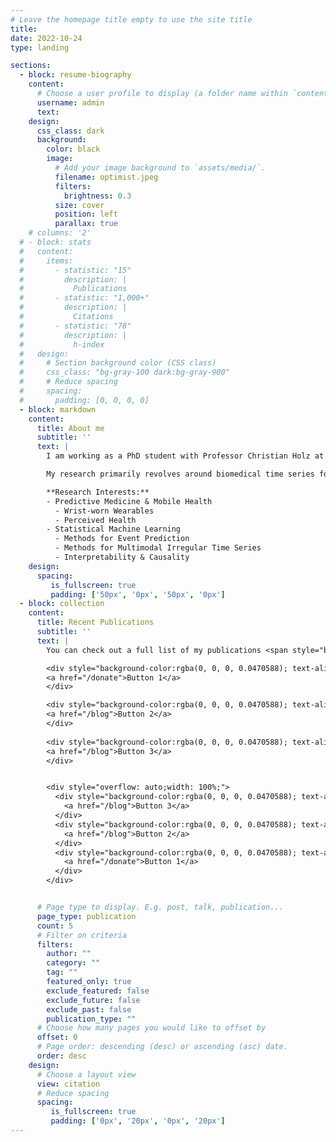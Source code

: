 ```yaml
---
# Leave the homepage title empty to use the site title
title:
date: 2022-10-24
type: landing

sections:
  - block: resume-biography
    content:
      # Choose a user profile to display (a folder name within `content/authors/`)
      username: admin
      text:
    design:
      css_class: dark
      background:
        color: black
        image:
          # Add your image background to `assets/media/`.
          filename: optimist.jpeg
          filters:
            brightness: 0.3
          size: cover
          position: left
          parallax: true
    # columns: '2'
  # - block: stats
  #   content:
  #     items:
  #       - statistic: "15"
  #         description: |
  #           Publications
  #       - statistic: "1,000+"
  #         description: |
  #           Citations
  #       - statistic: "78"
  #         description: |
  #           h-index
  #   design:
  #     # Section background color (CSS class)
  #     css_class: "bg-gray-100 dark:bg-gray-900"
  #     # Reduce spacing
  #     spacing:
  #       padding: [0, 0, 0, 0]
  - block: markdown
    content:
      title: About me
      subtitle: ''
      text: |
        I am working as a PhD student with Professor Christian Holz at the [Sensing, Interaction & Perception Lab](https://siplab.org/) at [ETH Zurich](https://inf.ethz.ch/). My focus lies on applying statistics and statistical machine learning to large medical datasets.

        My research primarily revolves around biomedical time series for disease modeling and prediction. Initially, I analyzed ratings of perceived health using wearable sensor data in intensive longitudinal studies (see my [<ins>Publications on perceived health</ins>](./tags/perceived-health/)). Since then, I have developed methods to enhance the information extracted from wearables (e.g., [<ins>Nightbeat</ins>](./publication/2024-11-15-bhi-hraccsleep/)) and modeled disease and mortality risk based on wearable sensors at a population scale (see preprints on the UK Biobank). Currently, I am exploring methodologies to link irregular, multimodal biomedical time series to disease outcomes, focusing on interpretability and causality.

        **Research Interests:**
        - Predictive Medicine & Mobile Health
          - Wrist-worn Wearables
          - Perceived Health
        - Statistical Machine Learning
          - Methods for Event Prediction
          - Methods for Multimodal Irregular Time Series
          - Interpretability & Causality
    design:
      spacing:
         is_fullscreen: true
         padding: ['50px', '0px', '50px', '0px']
  - block: collection
    content:
      title: Recent Publications
      subtitle: ''
      text: |
        You can check out a full list of my publications <span style="background-color:green">[<ins>here</ins>](./publication/)</span>.

        <div style="background-color:rgba(0, 0, 0, 0.0470588); text-align:center; vertical-align: middle; padding:40px;border-top-left-radius:5px; border-top-right-radius: 5px; border-bottom-right-radius: 5px; border-bottom-right-radius: 5px">
        <a href="/donate">Button 1</a>
        </div>

        <div style="background-color:rgba(0, 0, 0, 0.0470588); text-align:center; vertical-align: middle; padding:40px 0;border-top-left-radius: 5px; border-top-right-radius: 5px; border-bottom-right-radius: 5px; border-bottom-right-radius: 5px margin-top:30px">
        <a href="/blog">Button 2</a>
        </div>
        
        <div style="background-color:rgba(0, 0, 0, 0.0470588); text-align:center; vertical-align: middle; padding:40px 40px 40px 40px;border-top-left-radius:5px; border-top-right-radius:5px; border-bottom-right-radius: 5px; border-bottom-right-radius: 5px margin-top:30px">
        <a href="/blog">Button 3</a>
        </div>


        <div style="overflow: auto;width: 100%;">
          <div style="background-color:rgba(0, 0, 0, 0.0470588); text-align:center; vertical-align: middle; padding:40px 40px 40px 40px;border-top-left-radius:5px; border-top-right-radius:5px; border-bottom-right-radius: 5px; border-bottom-right-radius: 5px margin-top:30px">
            <a href="/blog">Button 3</a>
          </div>
          <div style="background-color:rgba(0, 0, 0, 0.0470588); text-align:center; vertical-align: middle; padding:40px 0;border-top-left-radius: 5px; border-top-right-radius: 5px; border-bottom-right-radius: 5px; border-bottom-right-radius: 5px margin-top:30px">
            <a href="/blog">Button 2</a>
          </div>
          <div style="background-color:rgba(0, 0, 0, 0.0470588); text-align:center; vertical-align: middle; padding:40px;border-top-left-radius:5px; border-top-right-radius: 5px; border-bottom-right-radius: 5px; border-bottom-right-radius: 5px">
            <a href="/donate">Button 1</a>
          </div>
        </div>


      # Page type to display. E.g. post, talk, publication...
      page_type: publication
      count: 5
      # Filter on criteria
      filters:
        author: ""
        category: ""
        tag: ""
        featured_only: true
        exclude_featured: false
        exclude_future: false
        exclude_past: false
        publication_type: ""
      # Choose how many pages you would like to offset by
      offset: 0
      # Page order: descending (desc) or ascending (asc) date.
      order: desc
    design:
      # Choose a layout view
      view: citation
      # Reduce spacing
      spacing:
         is_fullscreen: true
         padding: ['0px', '20px', '0px', '20px']
---
```

